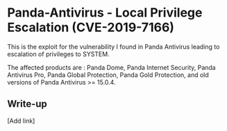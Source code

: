 # Panda-Antivirus - Local Privilege Escalation (CVE-2019-7166)
This is the exploit for the vulnerability I found in Panda Antivirus leading to escalation of privileges to SYSTEM.

The affected products are : Panda Dome, Panda Internet Security, Panda Antivirus Pro, Panda Global Protection, Panda Gold Protection, and old versions of Panda Antivirus >= 15.0.4.

## Write-up
[Add link]
